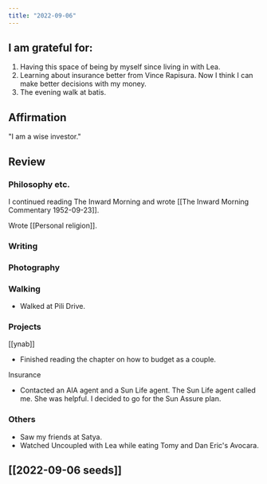 ```yaml
---
title: "2022-09-06"
---
```

## I am grateful for:
1. Having this space of being by myself since living in with Lea.
2. Learning about insurance better from Vince Rapisura. Now I think I can make better decisions with my money.
3. The evening walk at batis.

## Affirmation

"I am a wise investor."

## Review
### Philosophy etc.

I continued reading The Inward Morning and wrote [[The Inward Morning Commentary 1952-09-23]].

Wrote [[Personal religion]].

### Writing

### Photography

### Walking

- Walked at Pili Drive.

### Projects

[[ynab]]
- Finished reading the chapter on how to budget as a couple.

Insurance
- Contacted an AIA agent and a Sun Life agent. The Sun Life agent called me. She was helpful. I decided to go for the Sun Assure plan.

### Others

- Saw my friends at Satya.
- Watched Uncoupled with Lea while eating Tomy and Dan Eric's Avocara.

## [[2022-09-06 seeds]]
